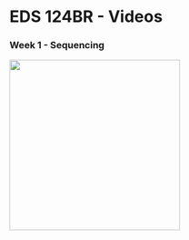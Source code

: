 # EDS 124BR - Videos

### Week 1 - Sequencing
<a href="https://youtu.be/qQUIAXceEC8">
  <img width="300" src="https://github.com/kevinlee-2000/EDS-124BR-Teaching-Computational-Thinking/blob/main/thumbnails/Sequencing.png"/>
</a>

</br>
